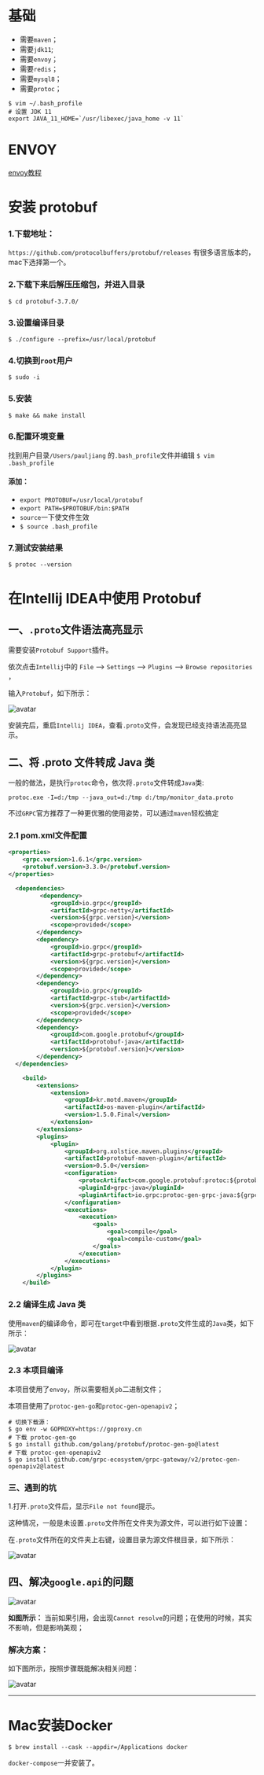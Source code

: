 # 基础

+ 需要`maven`；
+ 需要`jdk11`;
+ 需要`envoy`；
+ 需要`redis`；
+ 需要`mysql8`；
+ 需要`protoc`；

```shell
$ vim ~/.bash_profile
# 设置 JDK 11
export JAVA_11_HOME=`/usr/libexec/java_home -v 11`
```

# ENVOY

[envoy教程](x-team-starters/x-team-grpc-springboot-starter/README.md)

# 安装 protobuf

### 1.下载地址：
`https://github.com/protocolbuffers/protobuf/releases`
有很多语言版本的，mac下选择第一个。

### 2.下载下来后解压压缩包，并进入目录
`$ cd protobuf-3.7.0/`

### 3.设置编译目录
`$ ./configure --prefix=/usr/local/protobuf`

### 4.切换到`root`用户
`$ sudo -i`

### 5.安装
`$ make && make install`

### 6.配置环境变量
找到用户目录`/Users/pauljiang` 的`.bash_profile`文件并编辑
`$ vim .bash_profile`
#### 添加：
+ `export PROTOBUF=/usr/local/protobuf`
+ `export PATH=$PROTOBUF/bin:$PATH`
+ `source`一下使文件生效
+ `$ source .bash_profile`

### 7.测试安装结果
`$ protoc --version`

# 在Intellij IDEA中使用 Protobuf
## 一、`.proto`文件语法高亮显示

需要安装`Protobuf Support`插件。

依次点击`Intellij`中的 `File` --> `Settings` --> `Plugins` --> `Browse repositories` ，

输入`Protobuf`，如下所示：

![avatar](./doc/pics/idea-marketplace.jpg)

安装完后，重启`Intellij IDEA`，查看`.proto`文件，会发现已经支持语法高亮显示。

## 二、将 .proto 文件转成 Java 类

一般的做法，是执行`protoc`命令，依次将`.proto`文件转成`Java`类:

`protoc.exe -I=d:/tmp --java_out=d:/tmp d:/tmp/monitor_data.proto`

不过`GRPC`官方推荐了一种更优雅的使用姿势，可以通过`maven`轻松搞定

### 2.1 pom.xml文件配置

```xml
<properties>
    <grpc.version>1.6.1</grpc.version>
    <protobuf.version>3.3.0</protobuf.version>
</properties>
```

```xml
  <dependencies>
         <dependency>
            <groupId>io.grpc</groupId>
            <artifactId>grpc-netty</artifactId>
            <version>${grpc.version}</version>
            <scope>provided</scope>
        </dependency>
        <dependency>
            <groupId>io.grpc</groupId>
            <artifactId>grpc-protobuf</artifactId>
            <version>${grpc.version}</version>
            <scope>provided</scope>
        </dependency>
        <dependency>
            <groupId>io.grpc</groupId>
            <artifactId>grpc-stub</artifactId>
            <version>${grpc.version}</version>
            <scope>provided</scope>
        </dependency>
        <dependency>
            <groupId>com.google.protobuf</groupId>
            <artifactId>protobuf-java</artifactId>
            <version>${protobuf.version}</version>
        </dependency>
  </dependencies>
```

```xml
    <build>
        <extensions>
            <extension>
                <groupId>kr.motd.maven</groupId>
                <artifactId>os-maven-plugin</artifactId>
                <version>1.5.0.Final</version>
            </extension>
        </extensions>
        <plugins>
            <plugin>
                <groupId>org.xolstice.maven.plugins</groupId>
                <artifactId>protobuf-maven-plugin</artifactId>
                <version>0.5.0</version>
                <configuration>
                    <protocArtifact>com.google.protobuf:protoc:${protobuf.version}:exe:${os.detected.classifier}</protocArtifact>
                    <pluginId>grpc-java</pluginId>
                    <pluginArtifact>io.grpc:protoc-gen-grpc-java:${grpc.version}:exe:${os.detected.classifier}</pluginArtifact>
                </configuration>
                <executions>
                    <execution>
                        <goals>
                            <goal>compile</goal>
                            <goal>compile-custom</goal>
                        </goals>
                    </execution>
                </executions>
            </plugin>            
        </plugins>
    </build>
```

### 2.2 编译生成 Java 类

使用`maven`的编译命令，即可在`target`中看到根据`.proto`文件生成的`Java`类，如下所示：

![avatar](./doc/pics/idea-grpc-maker.jpg)

### 2.3 本项目编译

本项目使用了`envoy`，所以需要相关`pb`二进制文件；

本项目使用了`protoc-gen-go`和`protoc-gen-openapiv2`；

```shell
# 切换下载源：
$ go env -w GOPROXY=https://goproxy.cn
# 下载 protoc-gen-go
$ go install github.com/golang/protobuf/protoc-gen-go@latest
# 下载 protoc-gen-openapiv2
$ go install github.com/grpc-ecosystem/grpc-gateway/v2/protoc-gen-openapiv2@latest
```

### 三、遇到的坑

1.打开`.proto`文件后，显示`File not found`提示。

这种情况，一般是未设置`.proto`文件所在文件夹为源文件，可以进行如下设置：

在`.proto`文件所在的文件夹上右键，设置目录为源文件根目录，如下所示：

![avatar](./doc/pics/idea-grpc-setting.jpg)

## 四、解决`google.api`的问题

![avatar](./doc/pics/google-api-problem.jpg)

**如图所示：** 当前如果引用，会出现`Cannot resolve`的问题；在使用的时候，其实不影响，但是影响美观；

### 解决方案：

如下图所示，按照步骤既能解决相关问题：

![avatar](./doc/pics/google-api-solve.jpg)

---

# Mac安装Docker

`$ brew install --cask --appdir=/Applications docker`

`docker-compose`一并安装了。